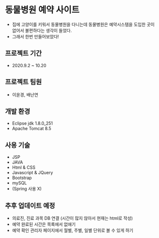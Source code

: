 # 동물병원 예약 사이트
- 집에 고양이를 키워서 동물병원을 다니는데 동물병원은 예약시스템을 도입한 곳이 없어서 불편하다는 생각이 들었다.
- 그래서 한번 만들어보았다!

## 프로젝트 기간
- 2020.9.2 ~ 10.20

## 프로젝트 팀원
- 이윤경, 배난연

## 개발 환경
- Eclipse jdk 1.8.0_251
- Apache Tomcat 8.5

## 사용 기술
- JSP
- JAVA
- Html & CSS
- Javascript & JQuery
- Bootstrap
- mySQL
- (Spring 사용 X)

## 추후 업데이트 예정
- 의료진, 진료 과목 DB 연결 (시간이 많지 않아서 현재는 html로 작성)
- 예약 완료된 시간은 목록에서 없애기
- 예약 확인 관리자 페이지에서 월별, 주별, 일별 단위로 볼 수 있게 하기
